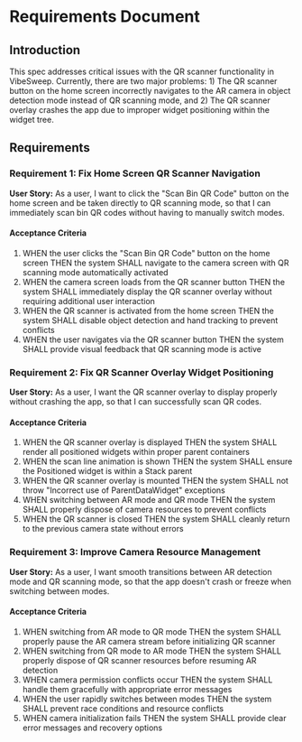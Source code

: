 # Requirements Document

## Introduction

This spec addresses critical issues with the QR scanner functionality in VibeSweep. Currently, there are two major problems: 1) The QR scanner button on the home screen incorrectly navigates to the AR camera in object detection mode instead of QR scanning mode, and 2) The QR scanner overlay crashes the app due to improper widget positioning within the widget tree.

## Requirements

### Requirement 1: Fix Home Screen QR Scanner Navigation

**User Story:** As a user, I want to click the "Scan Bin QR Code" button on the home screen and be taken directly to QR scanning mode, so that I can immediately scan bin QR codes without having to manually switch modes.

#### Acceptance Criteria

1. WHEN the user clicks the "Scan Bin QR Code" button on the home screen THEN the system SHALL navigate to the camera screen with QR scanning mode automatically activated
2. WHEN the camera screen loads from the QR scanner button THEN the system SHALL immediately display the QR scanner overlay without requiring additional user interaction
3. WHEN the QR scanner is activated from the home screen THEN the system SHALL disable object detection and hand tracking to prevent conflicts
4. WHEN the user navigates via the QR scanner button THEN the system SHALL provide visual feedback that QR scanning mode is active

### Requirement 2: Fix QR Scanner Overlay Widget Positioning

**User Story:** As a user, I want the QR scanner overlay to display properly without crashing the app, so that I can successfully scan QR codes.

#### Acceptance Criteria

1. WHEN the QR scanner overlay is displayed THEN the system SHALL render all positioned widgets within proper parent containers
2. WHEN the scan line animation is shown THEN the system SHALL ensure the Positioned widget is within a Stack parent
3. WHEN the QR scanner overlay is mounted THEN the system SHALL not throw "Incorrect use of ParentDataWidget" exceptions
4. WHEN switching between AR mode and QR mode THEN the system SHALL properly dispose of camera resources to prevent conflicts
5. WHEN the QR scanner is closed THEN the system SHALL cleanly return to the previous camera state without errors

### Requirement 3: Improve Camera Resource Management

**User Story:** As a user, I want smooth transitions between AR detection mode and QR scanning mode, so that the app doesn't crash or freeze when switching between modes.

#### Acceptance Criteria

1. WHEN switching from AR mode to QR mode THEN the system SHALL properly pause the AR camera stream before initializing QR scanner
2. WHEN switching from QR mode to AR mode THEN the system SHALL properly dispose of QR scanner resources before resuming AR detection
3. WHEN camera permission conflicts occur THEN the system SHALL handle them gracefully with appropriate error messages
4. WHEN the user rapidly switches between modes THEN the system SHALL prevent race conditions and resource conflicts
5. WHEN camera initialization fails THEN the system SHALL provide clear error messages and recovery options